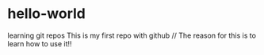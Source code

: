 # hello-world
learning git repos
This is my first repo with github
// The reason for this is to learn how to use it!!
